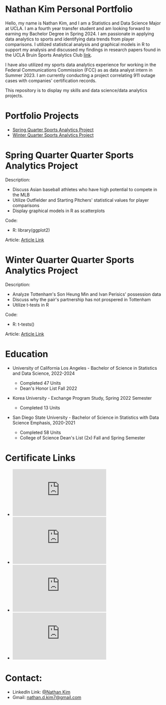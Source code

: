 # **Nathan Kim Personal Portfolio**

Hello, my name is Nathan Kim, and I am a Statistics and Data Science Major at UCLA. I am a fourth year transfer student and am looking forward to earning my Bachelor Degree in Spring 2024. I am passionate in applying data analytics to sports and identifying data trends from player comparisons. I utilized statistical analysis and graphical models in R to support my analysis and discussed my findings in research papers found in the UCLA Bruin Sports Analytics Club [link](https://www.bruinsportsanalytics.com/blog). 

I have also utilized my sports data analytics experience for working in the Federal Communications Commission (FCC) as as data analyst intern in Summer 2023. I am currently conducting a project correlating 911 outage cases with companies' certification records. 

This repository is to display my skills and data science/data analytics projects.

# Portfolio Projects

- [Spring Quarter Sports Analytics Project](https://github.com/NathanKim0107/Spring-Quarter-Sports-Data-Analytics-Project)
- [Winter Quarter Sports Analytics Project](https://github.com/NathanKim0107/Winter-Quarter-Sports-Analytics-Project)

# Spring Quarter Quarter Sports Analytics Project

Description: 
- Discuss Asian baseball athletes who have high potential to compete in the MLB
- Utilize Outfielder and Starting Pitchers' statistical values for player comparisons
- Display graphical models in R as scatterplots

Code: 
- R: library(ggplot2)

Article:
[Article Link](https://www.bruinsportsanalytics.com/post/mlb-asian-sensations)

# Winter Quarter Quarter Sports Analytics Project 

Description:
- Analyze Tottenham's Son Heung Min and Ivan Perisics' possession data
- Discuss why the pair's partnership has not prospered in Tottenham
- Utilize t-tests in R

Code:
- R: t-tests()

Article:
[Article Link](https://www.bruinsportsanalytics.com/post/sonny)

# Education

- University of California Los Angeles - Bachelor of Science in Statistics and Data Science, 2022-2024
  - Completed 47 Units
  - Dean's Honor List Fall 2022
 
- Korea University - Exchange Program Study, Spring 2022 Semester
  - Completed 13 Units
 
- San Diego State University -  Bachelor of Science in Statistics with Data Science Emphasis, 2020-2021
  - Completed 58 Units
  - College of Science Dean's List (2x) Fall and Spring Semester    
  
# Certificate Links

- ![LinkedIn Learning Learning SQL Programming (Summer 2023)](https://github.com/NathanKim0107/Nathan-Kim-Portfolio/blob/main/CertificateOfCompletion_Learning%20SQL%20Programming.pdf)
- ![LinkedIn Learning SQL Essentials (Summer 2023)](https://github.com/NathanKim0107/Nathan-Kim-Portfolio/blob/main/CertificateOfCompletion_SQL%20Essential%20Training%20(1).pdf)
- ![LikeLion US: Web Development Program (Summer 2022-Spring 2023)](https://github.com/NathanKim0107/Nathan-Kim-Portfolio/blob/main/UCLA_Nathan%20Kim.pdf)
- ![Kaggle Introduction to Machine Learning Certificate](https://github.com/NathanKim0107/Nathan_Kim_Portfolio/blob/main/Kaggle_Intro_To_MachineLearning_Certificate.pdf)
  
# Contact:

- LinkedIn Link: [@Nathan Kim](https://www.linkedin.com/in/nathan-d-kim/)
- Gmail: nathan.d.kim7@gmail.com
